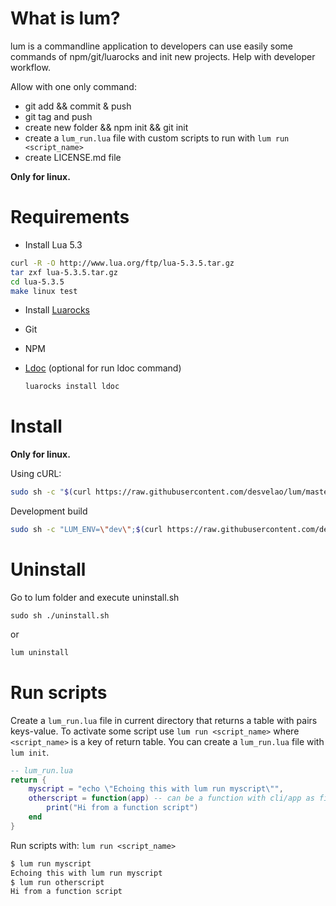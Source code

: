 # What is lum?
lum is a commandline application to developers can use easily some commands of npm/git/luarocks and init new projects. Help with developer workflow.

Allow with one only command:
- git add && commit & push
- git tag and push
- create new folder && npm init && git init
- create a `lum_run.lua` file with custom scripts to run with `lum run <script_name>`
- create LICENSE.md file

**Only for linux.**

# Requirements
- Install Lua 5.3

```bash
curl -R -O http://www.lua.org/ftp/lua-5.3.5.tar.gz
tar zxf lua-5.3.5.tar.gz
cd lua-5.3.5
make linux test
```

- Install [Luarocks](https://luarocks.org/#quick-start)

- Git
- NPM
- [Ldoc](https://stevedonovan.github.io/ldoc/) (optional for run ldoc command)
    ```bash
    luarocks install ldoc
    ```

# Install

**Only for linux.**

Using cURL:
```bash
sudo sh -c "$(curl https://raw.githubusercontent.com/desvelao/lum/master/install.sh)" 
```

Development build
```bash
sudo sh -c "LUM_ENV=\"dev\";$(curl https://raw.githubusercontent.com/desvelao/lum/master/install.sh)" 
```

# Uninstall
Go to lum folder and execute uninstall.sh

```
sudo sh ./uninstall.sh
```

or

```bash
lum uninstall
```

# Run scripts
Create a `lum_run.lua` file in current directory that returns a table with pairs keys-value. To activate some script use `lum run <script_name>` where `<script_name>` is a key of return table. You can create a `lum_run.lua` file with `lum init`.

```lua
-- lum_run.lua
return {
    myscript = "echo \"Echoing this with lum run myscript\"",
    otherscript = function(app) -- can be a function with cli/app as first argument
        print("Hi from a function script")
    end
}
```

Run scripts with: `lum run <script_name>`
```bash
$ lum run myscript
Echoing this with lum run myscript
$ lum run otherscript
Hi from a function script
```